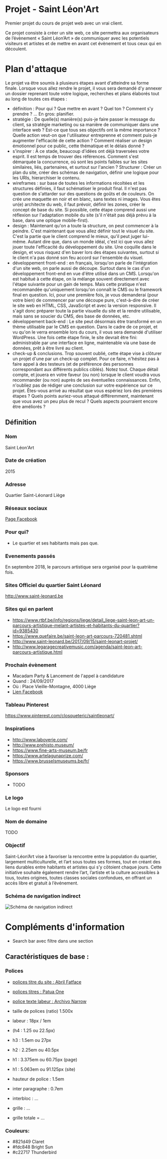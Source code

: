 # Projet - Saint Léon'Art

Premier projet du cours de projet web avec un vrai client.

Ce projet consiste à créer un site web, ce site permettra aux organisateurs de l’évènement « Saint Léon’Art » de communiquer avec les potentiels visiteurs et artistes et de mettre en avant cet évènement et tous ceux qui en découlent.

# Plan d'attaque

Le projet va être soumis à plusieurs étapes avant d'atteindre sa forme finale. Lorsque vous allez rendre le projet, il vous sera demandé d'y annexer un dossier reprenant toute votre logique, recherches et plans élaborés tout au long de toutes ces étapes :

- définition : Pour qui ? Que mettre en avant ? Quel ton ? Comment s'y prendre ? ... En gros: planifier.
- stratégie : De quelle(s) manière(s) puis-je faire passer le message du client, sa stratégie marketing ou sa manière de communiquer dans une interface web ? Est-ce que tous ses objectifs ont la même importance ? Quelle action veut-on que l'utilisateur entreprenne et comment puis-je augmenter l'efficacité de cette action ? Comment réaliser un design émotionnel pour ce public, cette thématique et le délais donné ?
- s'inspirer : À ce stade, beaucoup d'idées ont déjà traversées votre esprit. Il est temps de trouver des références. Comment s'est démarquée la concurrence, où sont les points faibles sur les sites similaires, liés, partenaires, et surtout sur l'ancien ? Structurer : Créer un plan du site, créer des schémas de navigation, définir une logique pour les URIs, hierarchiser le contenu.
- wireframes : sur base de toutes les informations récoltées et les structures définies, il faut schématiser le produit final. Il n'est pas question de s'attarder sur des questions de goûts et de couleurs. On crée une maquette en noir et en blanc, sans textes ni images. Vous êtes un(e) architecte du web, il faut prévoir, définir les zones, créer le concept de base du site. Si possible, cette étape comprend aussi une réflexion sur l'adaptation mobile du site (s'il n'était pas déjà prévu à la base, dans une optique mobile-first).
- design : Maintenant qu'on a toute la structure, on peut commencer à la peindre. C'est maintenant que vous allez définir tout le visuel du site. C'est la partie que le client comprend le mieux, qu'il peut juger lui-même. Autant dire que, dans un monde idéal, c'est ici que vous allez jouer toute l'efficacité du développement du site. Une coquille dans le design, et vous risquez d'en baver lors des étapes suivantes, surtout si le client n'a pas donné son feu accord sur l'ensemble du visuel.
- développement front-end : en français, lorsqu'on parle de l'intégration d'un site web, on parle aussi de découpe. Surtout dans le cas d'un développement front-end en vue d'être utilisé dans un CMS. Lorsqu'on est habitué à cette étape, on la mélange souvent directement avec l'étape suivante pour un gain de temps. Mais cette pratique n'est recommandée qu'uniquement lorsqu'on connaît le CMS ou le framework final en question. Ici, pour une première fois, je vous demanderai (pour votre bien) de commencer par une découpe pure, c'est-à-dire de créer le site web en HTML, CSS, JavaScript et avec la version responsive. Il s'agit donc préparer toute la partie visuelle du site et la rendre utilisable, mais sans se soucier du CMS, des base de données, etc.
- développement back-end : Le site peut désormais être transformé en un thème utilisable par le CMS en question. Dans le cadre de ce projet, et vu qu'on le verra ensemble lors du cours, il vous sera demandé d'utiliser WordPress. Une fois cette étape finie, le site devrait être fini: administrable par une interface en ligne, maintenable via une base de données, prêt à être livré au client.
- check-up & conclusions. Trop souvent oublié, cette étape vise à clôturer un projet d'une par un check-up complet. Pour ce faire, n'hésitez pas à faire appel à des testeurs (et de préférence des personnes correspondant aux différents publics ciblés). Notez tout. Chaque détail compte, et jouera en votre faveur (ou non) lorsque le client voudra vous recommander (ou non) auprès de ses éventuelles connaissances. Enfin, n'oubliez pas de rédiger une conclusion sur votre expérience sur ce projet. Êtes-vous arrivé au résultat que vous espériez lors des premières étapes ? Quels points auriez-vous attaqué différemment, maintenant que vous avez un peu plus de recul ? Quels aspects pourraient encore être améliorés ?


## Définition

### Nom

Saint Léon'Art

### Date de création

2015

### Adresse 

Quartier Saint-Léonard
Liège

### Réseaux sociaux

[Page Facebook](https://www.facebook.com/Saint.Leon.Art)

### Pour qui?

- Le quartier et ses habitants mais pas que.

### Evenements passés

En septembre 2018, le parcours artistique sera organisé pour la quatrième fois.

### Sites Officiel du quartier Saint Léonard

http://www.saint-leonard.be

### Sites qui en parlent

- https://www.rtbf.be/info/regions/liege/detail_liege-saint-leon-art-un-parcours-artistique-melant-artistes-et-habitants-du-quartier?id=9385430
- https://www.quefaire.be/saint-leon-art-parcours-720481.shtml
- http://www.saint-leonard.be/2017/09/15/saint-leonart-projet/
- http://www.legaragecreativemusic.com/agenda/saint-leon-art-parcours-artistique.html

### Prochain évènement

- Macadam Party & Lancement de l'appel à candidature
- Quand : 24/09/2017
- Où : Place Vieille-Montagne, 4000 Liège
- [Lien Facebook](https://www.facebook.com/events/306416716494466/?acontext=%7B%22action_history%22%3A%22[%7B%5C%22surface%5C%22%3A%5C%22page%5C%22%2C%5C%22mechanism%5C%22%3A%5C%22page_upcoming_events_card%5C%22%2C%5C%22extra_data%5C%22%3A[]%7D]%22%2C%22has_source%22%3Atrue%7D)


### Tableau Pinterest

https://www.pinterest.com/closqueteric/saintleonart/

### Inspirations 

- http://www.laboverie.com/
- http://www.prehisto.museum/
- https://www.fine-arts-museum.be/fr
- https://www.artelagunaprize.com/
- https://www.brusselsmuseums.be/fr/


### Sponsors

- TODO

### Le logo

Le logo est fourni

### Nom de domaine

TODO

### Objectif

Saint-Léon’Art vise à favoriser la rencontre entre la population du quartier, largement multiculturelle, et l’art sous toutes ses formes, tout en créant des liens durables entre habitants et artistes qui s’y côtoient chaque jours. Cette initiative souhaite également rendre l’art, l’artiste et la culture accessibles à tous, toutes origines, toutes classes sociales confondues, en offrant un accès libre et gratuit à l’événement.

### Schéma de navigation indirect

![Schéma de navigation indirect](https://github.com/closquet/projet-saint-leon-art/blob/master/doc/sch%C3%A9ma-navigation.png "Schéma de navigation indirect")

# Compléments d'information

- Search bar avec filtre dans une section


## Caractéristiques de base :

### Polices

- [polices titre du site : Abril Fatface](https://fonts.google.com/specimen/Abril+Fatface)
- [polices titres : Patua One](https://fonts.google.com/specimen/Patua+One)
- [police texte labeur : Archivo Narrow](https://fonts.google.com/specimen/Archivo+Narrow)



- taille de polices (ratio) 1.500x
- labeur : 18px / 1em
- (h4 : 1.25 ou 22.5px)
- h3 : 1.5em ou 27px
- h2 : 2.25em ou 40.5px
- h1 : 3.375em ou 60.75px (page)
- h1 : 5.063em ou 91.125px (site)

- hauteur de police : 1.5em
- inter paragraphe : 0.7em
- interbloc : ...

- grille : ...
- grille totale = ...

### Couleurs:

- #821d49 Claret
- #fdc848 Bright Sun
- #c22717 Thunderbird